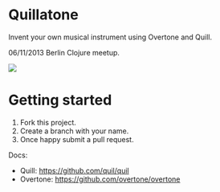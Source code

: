 # Quillatone

Invent your own musical instrument using Overtone and Quill.

06/11/2013 Berlin Clojure meetup.

![](http://blog.dothegreenthing.com/wp-content/uploads/2011/03/Homemade-Musical-Instruments2-300x179.jpg)

# Getting started

1. Fork this project.
2. Create a branch with your name.
3. Once happy submit a pull request.

Docs:

* Quill: https://github.com/quil/quil
* Overtone: https://github.com/overtone/overtone
